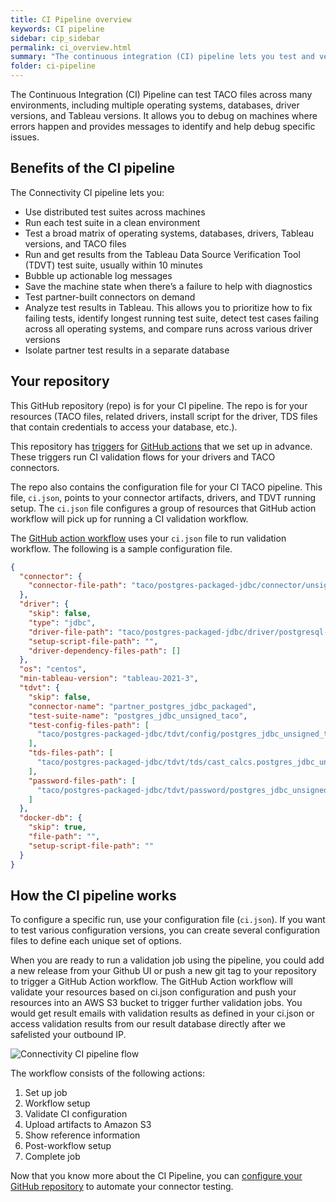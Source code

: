 ```yaml
---
title: CI Pipeline overview
keywords: CI pipeline
sidebar: cip_sidebar
permalink: ci_overview.html
summary: "The continuous integration (CI) pipeline lets you test and verify your TACO files in various environments and Tableau versions."
folder: ci-pipeline
---
```


The Continuous Integration (CI) Pipeline can test TACO files across many environments, including multiple operating systems, databases, driver versions, and Tableau versions. It allows you to debug on machines where errors happen and provides messages to identify and help debug specific issues.

## Benefits of the CI pipeline

The Connectivity CI pipeline lets you:

* Use distributed test suites across machines
* Run each test suite in a clean environment
* Test a broad matrix of operating systems, databases, drivers, Tableau versions, and TACO files
* Run and get results from the Tableau Data Source Verification Tool (TDVT) test suite, usually within 10 minutes
* Bubble up actionable log messages
* Save the machine state when there’s a failure to help with diagnostics
* Test partner-built connectors on demand
* Analyze test results in Tableau. This allows you to prioritize how to fix failing tests, identify longest running test suite, detect test cases failing across all operating systems, and compare runs across various driver versions
* Isolate partner test results in a separate database

## Your repository

This GitHub repository (repo) is for your CI pipeline. The repo is for your resources (TACO files, related drivers, install script for the driver, TDS files that contain credentials to access your database, etc.).

This repository has [triggers](https://docs.github.com/en/actions/reference/events-that-trigger-workflows) for [GitHub actions](https://docs.github.com/en/actions/learn-github-actions/introduction-to-github-actions) that we set up in advance. These triggers run CI validation flows for your drivers and TACO connectors.

The repo also contains the configuration file for your CI TACO pipeline. This file, `ci.json`, points to your connector artifacts, drivers, and TDVT running setup. The `ci.json` file configures a group of resources that GitHub action workflow will pick up for running a CI validation workflow.

The [GitHub action workflow](https://docs.github.com/en/actions/reference/workflow-syntax-for-github-actions) uses your `ci.json` file to run validation workflow. The following is a sample configuration file.
<a id="config_file"></a>
```json
{
  "connector": {
    "connector-file-path": "taco/postgres-packaged-jdbc/connector/unsigned_postgres_jdbc.taco"
  },
  "driver": {
    "skip": false,
    "type": "jdbc",
    "driver-file-path": "taco/postgres-packaged-jdbc/driver/postgresql-42.2.5.jar",
    "setup-script-file-path": "",
    "driver-dependency-files-path": []
  },
  "os": "centos",
  "min-tableau-version": "tableau-2021-3",
  "tdvt": {
    "skip": false,
    "connector-name": "partner_postgres_jdbc_packaged",
    "test-suite-name": "postgres_jdbc_unsigned_taco",
    "test-config-files-path": [
      "taco/postgres-packaged-jdbc/tdvt/config/postgres_jdbc_unsigned_taco.ini"
    ],
    "tds-files-path": [
      "taco/postgres-packaged-jdbc/tdvt/tds/cast_calcs.postgres_jdbc_unsigned_taco.tds"
    ],
    "password-files-path": [
      "taco/postgres-packaged-jdbc/tdvt/password/postgres_jdbc_unsigned_taco.password"
    ]
  },
  "docker-db": {
    "skip": true,
    "file-path": "",
    "setup-script-file-path": ""
  }
}
```

## How the CI pipeline works

To configure a specific run, use your configuration file (`ci.json`). If you want to test various configuration versions, you can create several configuration files to define each unique set of options.

When you are ready to run a validation job using the pipeline, you could add a new release from your Github UI or push a new git tag to your repository to trigger a GitHub Action workflow. The GitHub Action workflow will validate your resources based on ci.json configuration and push your resources into an AWS S3 bucket to trigger further validation jobs. You would get result emails with validation results as defined in your ci.json or access validation results from our result database directly after we safelisted your outbound IP.

<img src="images/connectivity_ci_pipeline_flow.jpg" alt="Connectivity CI pipeline flow" />

The workflow consists of the following actions:
1. Set up job
2. Workflow setup
3. Validate CI configuration
4. Upload artifacts to Amazon S3
5. Show reference information
6. Post-workflow setup
7. Complete job

Now that you know more about the CI Pipeline, you can [configure your GitHub repository](ci_configuration.html) to automate your connector testing.
